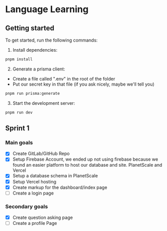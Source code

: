 # Language Learning

## Getting started

To get started, run the following commands:

1. Install dependencies:

```bash
pnpm install
```

2. Generate a prisma client:

- Create a file called ".env" in the root of the folder
- Put our secret key in that file (if you ask nicely, maybe we'll tell you)

```bash
pnpm run prisma:generate
```

3. Start the development server:

```bash
pnpm run dev
```

## Sprint 1

### Main goals

- [x] Create GitLab/GitHub Repo
- [x] Setup Firebase Account, we ended up not using firebase because we found an easier platform to host our database and site. PlanetScale and Vercel
- [x] Setup a database schema in PlanetScale
- [x] Setup Vercel hosting
- [x] Create markup for the dashboard/index page
- [ ] Create a login page

### Secondary goals

- [x] Create question asking page
- [ ] Create a profile Page
